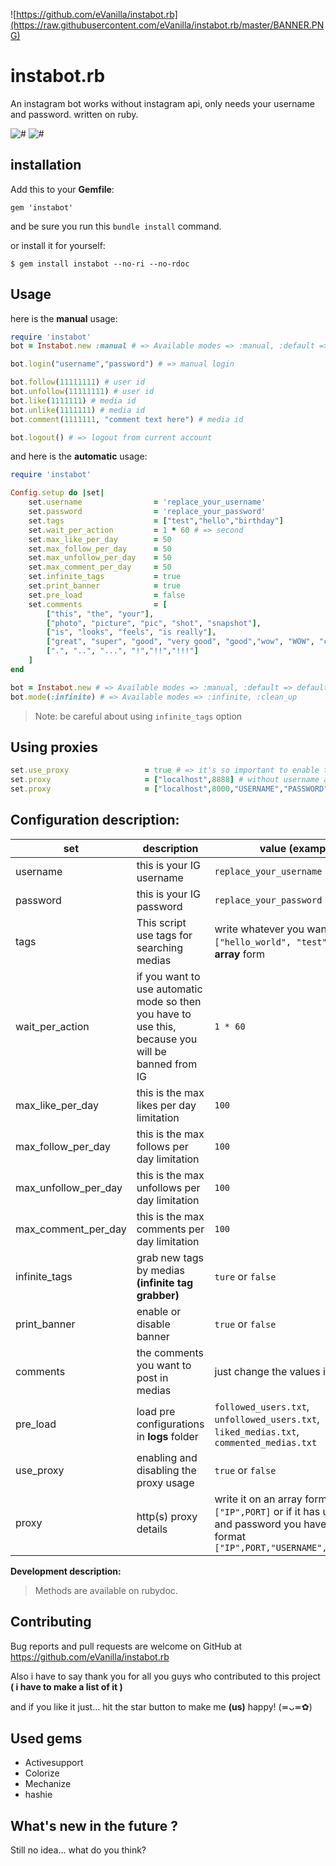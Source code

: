 ![https://github.com/eVanilla/instabot.rb](https://raw.githubusercontent.com/eVanilla/instabot.rb/master/BANNER.PNG)

# instabot.rb

An instagram bot works without instagram api, only needs your username and password. written on ruby.

![#](https://img.shields.io/gem/dt/instabot.svg?label=DOWNLOADS&style=for-the-badge) 
![#](https://img.shields.io/gem/v/instabot.svg?label=GEM&style=for-the-badge)

## installation

Add this to your __Gemfile__:
```
gem 'instabot'
```
and be sure you run this ```bundle install``` command.

or install it for yourself:
```
$ gem install instabot --no-ri --no-rdoc
```

## Usage

here is the **manual** usage:

```ruby
require 'instabot' 
bot = Instabot.new :manual # => Available modes => :manual, :default => default mode is :default 

bot.login("username","password") # => manual login

bot.follow(11111111) # user id
bot.unfollow(11111111) # user id
bot.like(1111111) # media id
bot.unlike(1111111) # media id
bot.comment(1111111, "comment text here") # media id

bot.logout() # => logout from current account
```

and here is the **automatic** usage:

```ruby
require 'instabot' 

Config.setup do |set|
    set.username                = 'replace_your_username'
    set.password                = 'replace_your_password'
    set.tags                    = ["test","hello","birthday"]
    set.wait_per_action         = 1 * 60 # => second
    set.max_like_per_day        = 50
    set.max_follow_per_day      = 50
    set.max_unfollow_per_day    = 50
    set.max_comment_per_day     = 50
    set.infinite_tags           = true
    set.print_banner            = true
    set.pre_load                = false
    set.comments                = [ 
        ["this", "the", "your"],
        ["photo", "picture", "pic", "shot", "snapshot"],
        ["is", "looks", "feels", "is really"],
        ["great", "super", "good", "very good", "good","wow", "WOW", "cool", "GREAT","magnificent","magical", "very cool", "stylish", "beautiful","so beautiful", "so stylish","so professional","lovely", "so lovely","very lovely", "glorious","so glorious","very glorious", "adorable", "excellent","amazing"], 
        [".", "..", "...", "!","!!","!!!"]
    ]
end

bot = Instabot.new # => Available modes => :manual, :default => default mode is :default 
bot.mode(:infinite) # => Available modes => :infinite, :clean_up
```
> Note: be careful about using ```infinite_tags``` option

## Using proxies

```ruby
set.use_proxy                 = true # => it's so important to enable the proxy usage
set.proxy                     = ["localhost",8888] # without username and password
set.proxy                     = ["localhost",8000,"USERNAME","PASSWORD"] # with username and password
``` 

## Configuration description: 

set | description | value __(example)__
------------ | ------------- | -------------
username | this is your IG username | ```replace_your_username```
password | this is your IG password | ```replace_your_password```
tags | This script use tags for searching medias | write whatever you want like this ```["hello_world", "test"]``` in an **array** form
wait_per_action | if you want to use automatic mode so then you have to use this, because you will be banned from IG | ```1 * 60```
max_like_per_day | this is the max likes per day limitation | ```100```
max_follow_per_day | this is the max follows per day limitation | ```100```
max_unfollow_per_day | this is the max unfollows per day limitation | ```100```
max_comment_per_day | this is the max comments per day limitation | ```100```
infinite_tags | grab new tags by medias __(infinite tag grabber)__ | ```ture``` or ```false```
print_banner | enable or disable banner | ```true``` or ```false```
comments | the comments you want to post in medias | just change the values in example
pre_load | load pre configurations in **logs** folder | ```followed_users.txt```, ```unfollowed_users.txt```, ```liked_medias.txt```, ```commented_medias.txt```
use_proxy | enabling and disabling the proxy usage | ```true``` or ```false```
proxy | http(s) proxy details | write it on an array form like this ```["IP",PORT]``` or if it has username and password you have to use this format ```["IP",PORT,"USERNAME","PASSWORD"]``` 

**Development description:**

> Methods are available on rubydoc.



## Contributing

Bug reports and pull requests are welcome on GitHub at https://github.com/eVanilla/instabot.rb

Also i have to say thank you for all you guys who contributed to this project __( i have to make a list of it )__

and if you like it just... hit the star button to make me __(us)__ happy! (≖ᴗ≖✿)
 
## Used gems

* Activesupport
* Colorize
* Mechanize
* hashie

## What's new in the future ?

Still no idea... what do you think?
